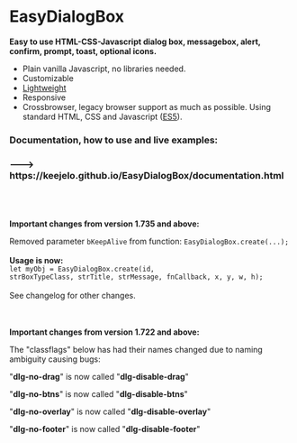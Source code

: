# EasyDialogBox
<b>Easy to use HTML-CSS-Javascript dialog box, messagebox, alert, confirm, prompt, toast, optional icons.</b>

- Plain vanilla Javascript, no libraries needed.
- Customizable
- <a href="https://github.com/keejelo/EasyDialogBox/tree/master/js" title="Minified versions, smaller sizes">Lightweight</a>
- Responsive
- Crossbrowser, legacy browser support as much as possible. Using standard HTML, CSS and Javascript (<a href="https://www.google.com/search?q=ecmascript+5" title="https://www.google.com/search?q=ecmascript+5">ES5</a>).

<h3>Documentation, how to use and live examples:</h3>
<h3>---&gt; https://keejelo.github.io/EasyDialogBox/documentation.html</h3>
<br /><br /><br />
<b>Important changes from version 1.735 and above:</b>

Removed parameter <code>bKeepAlive</code> from function: <code>EasyDialogBox.create(...);</code>
<br /><br />
<b>Usage is now:</b>
<br />
<code>let myObj = EasyDialogBox.create(id, strBoxTypeClass, strTitle, strMessage, fnCallback, x, y, w, h);</code>
<br />
<br />
See changelog for other changes.
<br />
<br />
<br />

<b>Important changes from version 1.722 and above:</b>

The "classflags" below has had their names changed due to naming ambiguity causing bugs:

"<b>dlg-no-drag</b>" is now called "<b>dlg-disable-drag</b>"

"<b>dlg-no-btns</b>" is now called "<b>dlg-disable-btns</b>"

"<b>dlg-no-overlay</b>" is now called "<b>dlg-disable-overlay</b>"

"<b>dlg-no-footer</b>" is now called "<b>dlg-disable-footer</b>"

